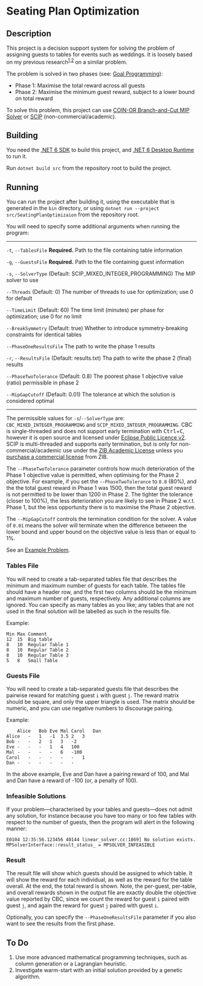 # Seating Plan Optimization

## Description

This project is a decision support system for solving the problem of assigning guests to tables for events such as weddings. It is loosely based on my previous <sup></sup> research<sup><a href="https://link.springer.com/article/10.1007/s10878-018-0253-2">1</a>,<a href="https://www.sciencedirect.com/science/article/abs/pii/S0304397517300348">2</a></sup> on a similar problem.

The problem is solved in two phases (see: [Goal Programming](https://en.wikipedia.org/wiki/Goal_programming)):
* Phase 1: Maximise the total reward across all guests
* Phase 2: Maximise the minimum guest reward, subject to a lower bound on total reward

To solve this problem, this project can use [COIN-OR Branch-and-Cut MIP Solver](https://github.com/coin-or/Cbc) or [SCIP](https://scipopt.org/) (non-commercial/academic).

## Building

You need the [.NET 6 SDK](https://dotnet.microsoft.com/en-us/download/dotnet/6.0) to build this project, and [.NET 6 Desktop Runtime](https://dotnet.microsoft.com/en-us/download/dotnet/6.0) to run it.

Run `dotnet build src` from the repository root to build the project.

## Running

You can run the project after building it, using the executable that is generated in the `bin` directory, or using `dotnet run --project src/SeatingPlanOptimizaion` from the repository root.

You will need to specify some additional arguments when running the program:

---

`-t`, `--TablesFile`   **Required.** Path to the file containing table information

`-g`, `--GuestsFile`   **Required.** Path to the file containing guest information

`-s`, `--SolverType`   (Default: SCIP_MIXED_INTEGER_PROGRAMMING) The MIP solver to use

`--Threads`            (Default: 0) The number of threads to use for optimization; use 0 for default

`--TimeLimit`          (Default: 60) The time limit (minutes) per phase for optimization; use 0 for no limit

`--BreakSymmetry`      (Default: true) Whether to introduce symmetry-breaking constraints for identical tables

`--PhaseOneResultsFile` The path to write the phase 1 results

`-r`, `--ResultsFile`  (Default: results.txt) Tha path to write the phase 2 (final) results

`--PhaseTwoTolerance`  (Default: 0.8) The poorest phase 1 objective value (ratio) permissible in phase 2

`--MipGapCutoff`       (Default: 0.01) The tolerance at which the solution is considered optimal


---

The permissible values for `-s`/`--SolverType` are: `CBC_MIXED_INTEGER_PROGRAMMING` and `SCIP_MIXED_INTEGER_PROGRAMMING`. CBC is single-threaded and does not support early termination with <kbd>Ctrl</kbd>+<kbd>C</kbd>, however it is open source and licensed under [Eclipse Public Licence v2](https://github.com/coin-or/Cbc/blob/master/LICENSE). SCIP is multi-threaded and supports early termination, but is only for non-commercial/academic use under the [ZIB Academic License](https://scipopt.org/academic.txt) unless you [purchase a commercial license](https://scipopt.org/index.php#license) from ZIB.

The `--PhaseTwoTolerance` parameter controls how much deterioration of the Phase 1 objective value is permitted, when optimising for the Phase 2 objective. For example, if you set the `--PhaseTwoTolerance` to `0.8` (80%), and the the total guest reward in Phase 1 was 1500, then the total guest reward is not permitted to be lower than 1200 in Phase 2. The tighter the tolerance (closer to 100%), the less deterioration you are likely to see in Phase 2 w.r.t. Phase 1, but the less opportunity there is to maximise the Phase 2 objective.

The `--MipGapCutoff` controls the termination condition for the solver. A value of `0.01` means the solver will terminate when the difference between the lower bound and upper bound on the objective value is less than or equal to 1%. 

See an [Example Problem](./example/EXAMPLE.md).

### Tables File

You will need to create a tab-separated tables file that describes the minimum and maximum number of guests for each table.
The tables file should have a header row, and the first two columns should be the minimum and maximum number of guests, respectively.
Any additional columns are ignored.
You can specify as many tables as you like; any tables that are not used in the final solution will be labelled as such in the results file.

Example:

```text
Min	Max	Comment
12	15	Big table
8	10	Regular Table 1
8	10	Regular Table 2
8	10	Regular Table 3
5	8	Small Table
```

### Guests File

You will need to create a tab-separated guests file that describes the pairwise reward for matching guest `i` with guest `j`. The reward matrix should be square, and only the upper triangle is used. The matrix should be numeric, and you can use negative numbers to discourage pairing.

Example:

```text
	Alice	Bob	Eve	Mal	Carol	Dan
Alice	-	1	-1	3.5	2	3	
Bob	-	-	2	1	3	-2
Eve	-	-	-	1	4	100
Mal	-	-	-	-	6	-100
Carol	-	-	-	-	-	1
Dan	-	-	-	-	-	-
```

In the above example, Eve and Dan have a pairing reward of 100, and Mal and Dan have a reward of -100 (or, a penalty of 100).

### Infeasible Solutions

If your problem—characterised by your tables and guests—does not admit any solution, for instance because you have too many or too few tables with respect to the number of guests, then the program will alert in the following manner:

```text
E0104 12:35:56.123456 40144 linear_solver.cc:1869] No solution exists. MPSolverInterface::result_status_ = MPSOLVER_INFEASIBLE
```

### Result

The result file will show which guests should be assigned to which table. It will show the reward for each individual, as well as the reward for the table overall. At the end, the total reward is shown. Note, the per-guest, per-table, and overall rewards shown in the output file are exactly double the objective value reported by CBC, since we count the reward for guest `i` paired with guest `j`, and again the reward for guest `j` paired with guest `i`.

Optionally, you can specify the `--PhaseOneResultsFile` parameter if you also want to see the results from the first phase.

## To Do

1. Use more advanced mathematical programming techniques, such as column generation or a Lagrangian heuristic.
2. Investigate warm-start with an initial solution provided by a genetic algorithm.
